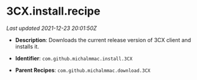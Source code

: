 # 3CX.install.recipe

_Last updated 2021-12-23 20:01:50Z_

- **Description**: Downloads the current release version of 3CX client and installs it.

- **Identifier**: `com.github.michalmmac.install.3CX`

- **Parent Recipes**: `com.github.michalmmac.download.3CX`

